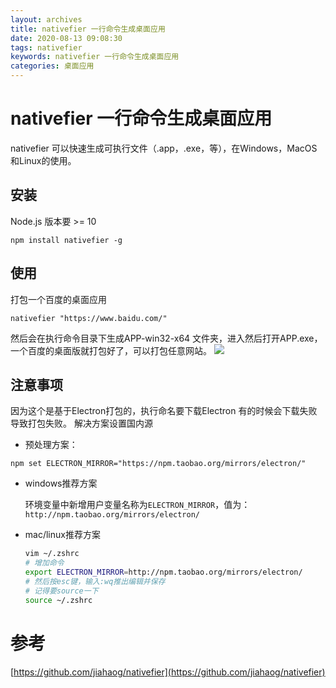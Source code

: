 ```yaml
---
layout: archives
title: nativefier 一行命令生成桌面应用
date: 2020-08-13 09:08:30
tags: nativefier
keywords: nativefier 一行命令生成桌面应用
categories: 桌面应用
---
```

# nativefier 一行命令生成桌面应用
nativefier 可以快速生成可执行文件（.app，.exe，等），在Windows，MacOS和Linux的使用。
<!--more-->

## 安装
Node.js 版本要 >= 10
```
npm install nativefier -g

```

## 使用
打包一个百度的桌面应用
```
nativefier "https://www.baidu.com/"
```
然后会在执行命令目录下生成APP-win32-x64 文件夹，进入然后打开APP.exe，一个百度的桌面版就打包好了，可以打包任意网站。
![](https://hexo-1252491761.cos.ap-beijing.myqcloud.com/nativefier/QQ%E5%9B%BE%E7%89%8720200627203807.png)

## 注意事项
因为这个是基于Electron打包的，执行命名要下载Electron 有的时候会下载失败导致打包失败。
解决方案设置国内源
- 预处理方案：
```
npm set ELECTRON_MIRROR="https://npm.taobao.org/mirrors/electron/"
```
- windows推荐方案

  环境变量中新增用户变量名称为`ELECTRON_MIRROR`，值为：`http://npm.taobao.org/mirrors/electron/`
  
- mac/linux推荐方案
  
  ```bash
  vim ~/.zshrc
  # 增加命令
  export ELECTRON_MIRROR=http://npm.taobao.org/mirrors/electron/
  # 然后按esc键，输入:wq推出编辑并保存
  # 记得要source一下
  source ~/.zshrc
  ```

# 参考
[https://github.com/jiahaog/nativefier](https://github.com/jiahaog/nativefier)
